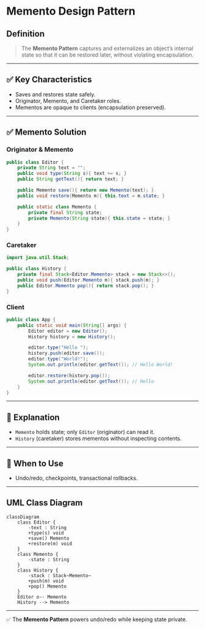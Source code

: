 # Memento Design Pattern

## Definition
> The **Memento Pattern** captures and externalizes an object’s internal state so that it can be restored later, without violating encapsulation.

---

## ✅ Key Characteristics
- Saves and restores state safely.  
- Originator, Memento, and Caretaker roles.  
- Mementos are opaque to clients (encapsulation preserved).  

---

## ✅ Memento Solution

### Originator & Memento
```java
public class Editor {
    private String text = "";
    public void type(String s){ text += s; }
    public String getText(){ return text; }

    public Memento save(){ return new Memento(text); }
    public void restore(Memento m){ this.text = m.state; }

    public static class Memento {
        private final String state;
        private Memento(String state){ this.state = state; }
    }
}
```

### Caretaker
```java
import java.util.Stack;

public class History {
    private final Stack<Editor.Memento> stack = new Stack<>();
    public void push(Editor.Memento m){ stack.push(m); }
    public Editor.Memento pop(){ return stack.pop(); }
}
```

### Client
```java
public class App {
    public static void main(String[] args) {
        Editor editor = new Editor();
        History history = new History();

        editor.type("Hello ");
        history.push(editor.save());
        editor.type("World!");
        System.out.println(editor.getText()); // Hello World!

        editor.restore(history.pop());
        System.out.println(editor.getText()); // Hello 
    }
}
```

---

## 🔎 Explanation
- `Memento` holds state; only `Editor` (originator) can read it.  
- `History` (caretaker) stores mementos without inspecting contents.  

---

## 🎯 When to Use
- Undo/redo, checkpoints, transactional rollbacks.  

---

## UML Class Diagram
```mermaid
classDiagram
    class Editor {
        -text : String
        +type(s) void
        +save() Memento
        +restore(m) void
    }
    class Memento {
        -state : String
    }
    class History {
        -stack : Stack~Memento~
        +push(m) void
        +pop() Memento
    }
    Editor o-- Memento
    History --> Memento
```
---

✅ The **Memento Pattern** powers undo/redo while keeping state private.
